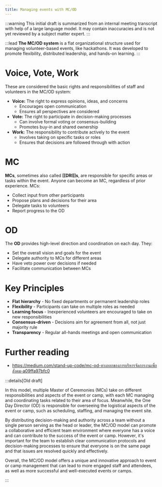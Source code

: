 ```yaml
---
title: Managing events with MC/OD
---
```


:::warning
This initial draft is summarized from an internal meeting transcript with help of a large language model. It may contain inaccuracies and is not yet reviewed by a subject matter expert.
:::

:::lead
**The MC/OD system** is a flat organizational structure used for managing volunteer-based events, like hackathons. It was developed to promote flexibility, distributed leadership, and hands-on learning.
:::

# Voice, Vote, Work

These are considered the basic rights and responsibilities of staff and volunteers in the MC/OD system:

- **Voice:** The right to express opinions, ideas, and concerns
  - Encourages open communication
  - Ensures all perspectives are considered
- **Vote:** The right to participate in decision-making processes
  - Can involve formal voting or consensus-building
  - Promotes buy-in and shared ownership
- **Work:** The responsibility to contribute actively to the event
  - Involves taking on specific tasks or roles
  - Ensures that decisions are followed through with action

# MC

**MCs**, sometimes also called **[[DRI]]s**, are responsible for specific areas or tasks within the event. Anyone can become an MC, regardless of prior experience. MCs:

- Collect input from other participants
- Propose plans and decisions for their area
- Delegate tasks to volunteers
- Report progress to the OD

# OD

The **OD** provides high-level direction and coordination on each day. They:

- Set the overall vision and goals for the event
- Delegate authority to MCs for different areas
- Have veto power over decisions if needed
- Facilitate communication between MCs

# Key Principles

- **Flat hierarchy** - No fixed departments or permanent leadership roles
- **Flexibility** - Participants can take on multiple roles as needed
- **Learning focus** - Inexperienced volunteers are encouraged to take on new responsibilities
- **Consensus-driven** - Decisions aim for agreement from all, not just majority rule
- **Transparency** - Regular all-hands meetings and open communication

# Further reading

- <https://medium.com/stand-up-code/mc-od-ทางออกของการบริหารจัดการงานเพื่อสังคม-a09ffa97bfc0>

:::details[Old draft]

In this model, multiple Master of Ceremonies (MCs) take on different responsibilities and aspects of the event or camp, with each MC managing and coordinating tasks related to their area of focus. Meanwhile, the One Day Director (OD) is responsible for overseeing the logistical aspects of the event or camp, such as scheduling, staffing, and managing the event site.

By distributing decision-making and authority across a team without a single person serving as the head or leader, the MC/OD model can promote a collaborative and efficient team environment where everyone has a voice and can contribute to the success of the event or camp. However, it's important for the team to establish clear communication protocols and decision-making processes to ensure that everyone is on the same page and that issues are resolved quickly and effectively.

Overall, the MC/OD model offers a unique and innovative approach to event or camp management that can lead to more engaged staff and attendees, as well as more successful and well-executed events or camps.

:::
